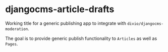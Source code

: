 # djangocms-article-drafts
Working title for a generic publishing app to integrate with `divio/djangocms-moderation`.


The goal is to provide generic publish functionality to `Articles` as well as `Pages`.
